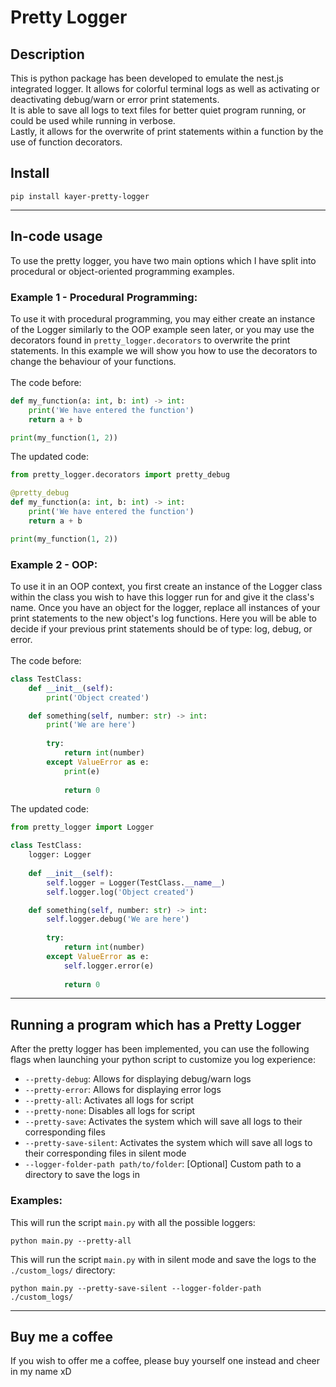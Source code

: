 # Pretty Logger
## Description
This is python package has been developed to emulate the nest.js integrated logger.
It allows for colorful terminal logs as well as activating or deactivating debug/warn or error print statements. <br>
It is able to save all logs to text files for better quiet program running, or could be used while running in verbose. <br>
Lastly, it allows for the overwrite of print statements within a function by the use of function decorators.
## Install
```
pip install kayer-pretty-logger
```

---

## In-code usage
To use the pretty logger, you have two main options which I have split into procedural or object-oriented programming examples.
### Example 1 - Procedural Programming:
To use it with procedural programming, you may either create an instance of the Logger similarly to the OOP example seen later,
or you may use the decorators found in `pretty_logger.decorators` to overwrite the print statements. 
In this example we will show you how to use the decorators to change the behaviour of your functions. <br><br>
The code before:
```python
def my_function(a: int, b: int) -> int:
    print('We have entered the function')
    return a + b

print(my_function(1, 2))
```
The updated code:
```python
from pretty_logger.decorators import pretty_debug

@pretty_debug
def my_function(a: int, b: int) -> int:
    print('We have entered the function')
    return a + b

print(my_function(1, 2))
```
### Example 2 - OOP:
To use it in an OOP context, you first create an instance of the Logger class within the class you wish to have this logger run for and give it the class's name.
Once you have an object for the logger, replace all instances of your print statements to the new object's log functions.
Here you will be able to decide if your previous print statements should be of type: log, debug, or error. <br><br>
The code before:
```python
class TestClass:
    def __init__(self):
        print('Object created')

    def something(self, number: str) -> int:
        print('We are here')
        
        try:
            return int(number)
        except ValueError as e:
            print(e)
            
            return 0
```
The updated code:
```python
from pretty_logger import Logger

class TestClass:
    logger: Logger
    
    def __init__(self):
        self.logger = Logger(TestClass.__name__)
        self.logger.log('Object created')

    def something(self, number: str) -> int:
        self.logger.debug('We are here')
        
        try:
            return int(number)
        except ValueError as e:
            self.logger.error(e)
            
            return 0
```

---

## Running a program which has a Pretty Logger
After the pretty logger has been implemented, you can use the following flags when launching your python script to customize you log experience:
- `--pretty-debug`: Allows for displaying debug/warn logs
- `--pretty-error`: Allows for displaying error logs
- `--pretty-all`: Activates all logs for script
- `--pretty-none`: Disables all logs for script
- `--pretty-save`: Activates the system which will save all logs to their corresponding files
- `--pretty-save-silent`: Activates the system which will save all logs to their corresponding files in silent mode
- `--logger-folder-path path/to/folder`: [Optional] Custom path to a directory to save the logs in

### Examples:
This will run the script `main.py` with all the possible loggers:
```
python main.py --pretty-all
```
This will run the script `main.py` with in silent mode and save the logs to the `./custom_logs/` directory:
```
python main.py --pretty-save-silent --logger-folder-path ./custom_logs/
```

---

## Buy me a coffee
If you wish to offer me a coffee, please buy yourself one instead and cheer in my name xD